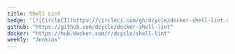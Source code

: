 ```yaml
---
title: Shell Lint
badge: '[![CircleCI](https://circleci.com/gh/dcycle/docker-shell-lint.svg?style=svg)](https://circleci.com/gh/dcycle/docker-shell-lint)'
github: "https://github.com/dcycle/docker-shell-lint"
docker: "https://hub.docker.com/r/dcycle/shell-lint"
weekly: "Jenkins"
---
```

